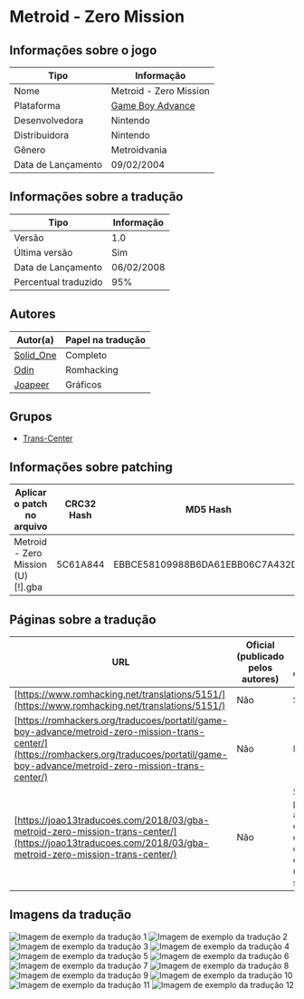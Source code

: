 # Metroid - Zero Mission

## Informações sobre o jogo

| Tipo | Informação |
| ----------- | ----------- |
| Nome | Metroid \- Zero Mission |
| Plataforma | [Game Boy Advance](../) |
| Desenvolvedora | Nintendo |
| Distribuidora | Nintendo |
| Gênero | Metroidvania |
| Data de Lançamento | 09/02/2004 |

## Informações sobre a tradução

| Tipo | Informação |
| ----------- | ----------- |
| Versão | 1\.0 |
| Última versão | Sim |
| Data de Lançamento | 06/02/2008 |
| Percentual traduzido | 95% |

## Autores

| Autor(a) | Papel na tradução |
| ----------- | ----------- |
| [Solid\_One](../../../autores/solid_one/) | Completo |
| [Odin](../../../autores/odin/) | Romhacking |
| [Joapeer](../../../autores/joapeer/) | Gráficos |

## Grupos

* [Trans\-Center](../../../grupos/trans-center/)

## Informações sobre patching

| Aplicar o patch no arquivo | CRC32 Hash | MD5 Hash |
| ----------- | ----------- | ----------- |
| Metroid \- Zero Mission \(U\) \[\!\]\.gba | 5C61A844 | EBBCE58109988B6DA61EBB06C7A432D5 |

## Páginas sobre a tradução

| URL | Oficial (publicado pelos autores) | Possuí link de download |
| ----------- | ----------- | ----------- |
| [https://www.romhacking.net/translations/5151/](https://www.romhacking.net/translations/5151/) | Não | Sim |
| [https://romhackers.org/traducoes/portatil/game-boy-advance/metroid-zero-mission-trans-center/](https://romhackers.org/traducoes/portatil/game-boy-advance/metroid-zero-mission-trans-center/) | Não | Não |
| [https://joao13traducoes.com/2018/03/gba-metroid-zero-mission-trans-center/](https://joao13traducoes.com/2018/03/gba-metroid-zero-mission-trans-center/) | Não | Sim, porém o arquivo ou página de download exige uma senha |

## Imagens da tradução

![Imagem de exemplo da tradução 1](1.png)
![Imagem de exemplo da tradução 2](10.png)
![Imagem de exemplo da tradução 3](11.png)
![Imagem de exemplo da tradução 4](12.png)
![Imagem de exemplo da tradução 5](2.png)
![Imagem de exemplo da tradução 6](3.png)
![Imagem de exemplo da tradução 7](4.png)
![Imagem de exemplo da tradução 8](5.png)
![Imagem de exemplo da tradução 9](6.png)
![Imagem de exemplo da tradução 10](7.png)
![Imagem de exemplo da tradução 11](8.png)
![Imagem de exemplo da tradução 12](9.png)
